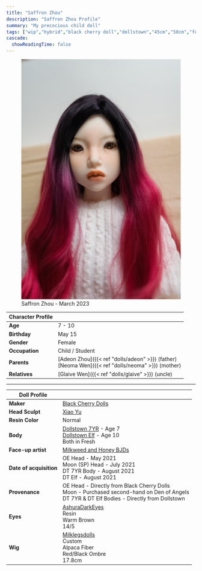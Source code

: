 ```yaml
---
title: "Saffron Zhou"
description: "Saffron Zhou Profile"
summary: "My precocious child doll"
tags: ["wip","hybrid","black cherry doll","dollstown","45cm","50cm","female"]
cascade:
  showReadingTime: false
---
```

<figure><img src="saffron-looking-down.png" class="doll-profile-img" alt="A child female doll with red and black hair wearing a white cable knit sweater" width="500"><figcaption>Saffron Zhou - March 2023</figcaption></figure> 

| Character Profile | |
| ----- | ---|
| **Age** | 7 - 10 |
| **Birthday** | May 15 |
| **Gender** | Female |
| **Occupation** | Child / Student |
| **Parents** | [Adeon Zhou]({{< ref "dolls/adeon" >}}) (father) <br> [Neoma Wen]({{< ref "dolls/neoma" >}}) (mother) |
| **Relatives** | [Glaive Wen]({{< ref "dolls/glaive" >}}) (uncle) |

---

| Doll Profile | |
| ----- | ---|
| **Maker** | [Black Cherry Dolls](https://blackcherrydolls.com/) |
| **Head Sculpt** | [Xiao Yu](https://blackcherrydolls.com/shop/XiaoYu) |
| **Resin Color** | Normal |
| **Body** | [Dollstown 7YR](https://dollstown.com/product/7yr-girl-body-ver2015/17/category/26/display/1/) - Age 7 <br> [Dollstown Elf](https://dollstown.com/product/elf-body-ver2013/16/category/26/display/1/) - Age 10 <br> Both in Fresh |
| **Face-up artist** | [Milkweed and Honey BJDs](https://www.etsy.com/shop/MilkweedandHoneyBJDs) |
| **Date of acquisition** | OE Head - May 2021 <br> Moon (SP) Head - July 2021 <br> DT 7YR Body - August 2021 <br> DT Elf - August 2021 |
| **Provenance** | OE Head - Directly from Black Cherry Dolls <br> Moon - Purchased second-hand on Den of Angels <br> DT 7YR & DT Elf Bodies - Directly from Dollstown |
| **Eyes** | [AshuraDarkEyes](https://www.etsy.com/shop/ashuradarkeyes) <br> Resin <br> Warm Brown <br> 14/5 |
| **Wig** | [Milklegsdolls](https://www.instagram.com/milklegsdolls/) <br> Custom <br> Alpaca Fiber <br> Red/Black Ombre <br> 17.8cm |